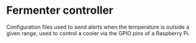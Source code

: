 # Fermenter controller

Configuration files used to send alerts when the temperature is outside a given range, used to control a cooler via the GPIO pins of a Raspberry Pi.

